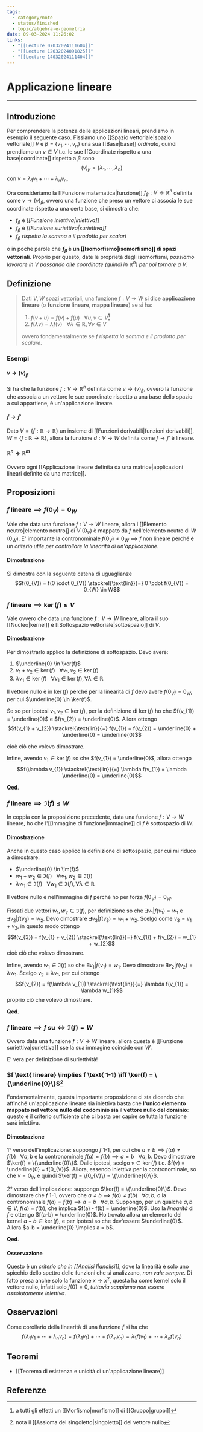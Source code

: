 ```yaml
---
tags:
  - category/note
  - status/finished
  - topic/algebra-e-geometria
date: 09-03-2024 11:26:02
links:
  - "[[Lecture 07032024111604]]"
  - "[[Lecture 12032024091825]]"
  - "[[Lecture 14032024111404]]"
---
```

# Applicazione lineare
---
## Introduzione
Per comprendere la potenza delle applicazioni lineari, prendiamo in esempio il seguente caso. Fissiamo uno [[Spazio vettoriale|spazio vettoriale]] $V$ e $\beta = \{v_{1}, \cdots, v_{n}\}$ una sua [[Base|base]] _ordinata_, quindi prendiamo un $v \in V$ t.c. le sue [[Coordinate rispetto a una base|coordinate]] rispetto a $\beta$ sono
$$(v)_{\beta} = (\lambda_{1}, \cdots, \lambda_{n})$$
con $v = \lambda_{1}v_{1} + \cdots + \lambda_{n}v_{n}$.

Ora consideriamo la [[Funzione matematica|funzione]] $f_{\beta}: V \to \mathbb{R}^{n}$ definita come $v \to (v)_{\beta}$, ovvero una funzione che preso un vettore ci associa le sue coordinate rispetto a una certa base, si dimostra che:
- $f_{\beta}$ è _[[Funzione iniettiva|iniettiva]]_
- $f_{\beta}$ è _[[Funzione suriettiva|suriettiva]]_
- $f_{\beta}$ _rispetta la somma e il prodotto per scalari_

o in poche parole che **$f_{\beta}$ è un [[Isomorfismo|isomorfismo]] di spazi vettoriali**. Proprio per questo, date le proprietà degli isomorfismi, _possiamo lavorare in $V$ passando alle coordinate (quindi in $\mathbb{R}^{n}$) per poi tornare a $V$_.

## Definizione
> Dati $V, W$ spazi vettoriali, una funzione $f: V \to W$ si dice **applicazione lineare** (o **funzione lineare**, **mappa lineare**) se si ha:
> 1. $f(v + u) = f(v) + f(u) \ \ \ \forall u, v \in V$[^1]
> 2. $f(\lambda v) = \lambda f(v) \ \ \ \forall \lambda \in \mathbb{R}, \forall v \in V$
> 
> ovvero fondamentalmente se _$f$ rispetta la somma e il prodotto per scalare_.

### Esempi
#### $v \to (v)_{\beta}$
Si ha che la funzione $f: V \to \mathbb{R}^{n}$ definita come $v \to (v)_{\beta}$, ovvero la funzione che associa a un vettore le sue coordinate rispetto a una base dello spazio a cui appartiene, è un'applicazione lineare.

#### $f \to f'$
Dato $V = \{f: \mathbb{R} \to \mathbb{R}\}$ un insieme di [[Funzioni derivabili|funzioni derivabili]], $W = \{f: \mathbb{R} \to \mathbb{R}\}$, allora la funzione $d: V \to W$ definita come $f \to f'$ è lineare.

#### $\mathbb{R}^{n} \to \mathbb{R}^{m}$
Ovvero ogni [[Applicazione lineare definita da una matrice|applicazioni lineari definite da una matrice]].

## Proposizioni
### $f \text{ lineare} \implies f(0_{V}) = 0_{W}$
Vale che data una funzione $f: V \to W$ lineare, allora l'[[Elemento neutro|elemento neutro]] di $V$ ($0_{V}$) è mappato da $f$ nell'elemento neutro di $W$ ($0_{W}$). E' importante la contronominale $f(0_{V}) \neq 0_{W} \implies f \text{ non lineare}$ perché è un _criterio utile per controllare la linearità di un'applicazione_.

#### Dimostrazione
Si dimostra con la seguente catena di uguaglianze
$$f(0_{V}) = f(0 \cdot 0_{V}) \stackrel{\text{lin}}{=} 0 \cdot f(0_{V}) = 0_{W} \in W$$

### $f \text{ lineare} \implies \ker(f) \leq V$
Vale ovvero che data una funzione $f: V \to W$ lineare, allora il suo [[Nucleo|kernel]] è [[Sottospazio vettoriale|sottospazio]] di $V$.

#### Dimostrazione
Per dimostrarlo applico la definizione di sottospazio. Devo avere:
1. $\underline{0} \in \ker(f)$
2. $v_{1} + v_{2} \in \ker(f) \ \ \ \forall v_{1}, v_{2} \in \ker(f)$
3. $\lambda v_{1} \in \ker(f) \ \ \ \forall v_{1} \in \ker(f), \forall \lambda \in \mathbb{R}$

Il vettore nullo è in $\ker(f)$ perché per la linearità di $f$ devo avere $f(0_{V}) = 0_{W}$, per cui $\underline{0} \in \ker(f)$.

Se so per ipotesi $v_{1}, v_{2} \in \ker(f)$, per la definizione di $\ker(f)$ ho che $f(v_{1}) = \underline{0}$ e $f(v_{2}) = \underline{0}$. Allora ottengo
$$f(v_{1} + v_{2}) \stackrel{\text{lin}}{=} f(v_{1}) + f(v_{2}) = \underline{0} + \underline{0} = \underline{0}$$

cioè ciò che volevo dimostrare.

Infine, avendo $v_{1} \in \ker(f)$ so che $f(v_{1}) = \underline{0}$, allora ottengo
$$f(\lambda v_{1}) \stackrel{\text{lin}}{=} \lambda f(v_{1}) = \lambda \underline{0} = \underline{0}$$

**Qed**.

### $f \text{ lineare} \implies \Im(f) \leq W$
In coppia con la proposizione precedente, data una funzione $f: V \to W$ lineare, ho che l'[[Immagine di funzione|immagine]] di $f$ è sottospazio di $W$.

#### Dimostrazione
Anche in questo caso applico la definizione di sottospazio, per cui mi riduco a dimostrare:
- $\underline{0} \in \Im(f)$
- $w_{1} + w_{2} \in \Im(f) \ \ \ \forall w_{1}, w_{2} \in \Im(f)$
- $\lambda w_{1} \in \Im(f) \ \ \ \forall w_{1} \in \Im(f), \forall \lambda \in \mathbb{R}$

Il vettore nullo è nell'immagine di $f$ perché ho per forza $f(0_{V}) = 0_{W}$.

Fissati due vettori $w_{1}, w_{2} \in \Im(f)$, per definizione so che $\exists v_{1} | f(v_{1}) = w_{1}$ e $\exists v_{2} | f(v_{2}) = w_{2}$. Devo dimostrare $\exists v_{3} | f(v_{3}) = w_{1} + w_{2}$. Scelgo come $v_{3} = v_{1} + v_{2}$, in questo modo ottengo
$$f(v_{3}) = f(v_{1} + v_{2}) \stackrel{\text{lin}}{=} f(v_{1}) + f(v_{2}) = w_{1} + w_{2}$$
cioè ciò che volevo dimostrare.

Infine, avendo $w_{1} \in \Im(f)$ so che $\exists v_{1} | f(v_{1}) = w_{1}$. Devo dimostrare $\exists v_{2} | f(v_{2}) = \lambda w_{1}$. Scelgo $v_{2} = \lambda v_{1}$, per cui ottengo
$$f(v_{2}) = f(\lambda v_{1}) \stackrel{\text{lin}}{=} \lambda f(v_{1}) = \lambda w_{1}$$
proprio ciò che volevo dimostrare.

**Qed**.

### $f \text{ lineare} \implies f \text{ su} \iff \Im(f) = W$
Ovvero data una funzione $f: V \to W$ lineare, allora questa è [[Funzione suriettiva|suriettiva]] sse la sua immagine coincide con $W$.

E' vera per definizione di suriettività!

### $f \text{ lineare} \implies f \text{ 1-1} \iff \ker(f) = \{\underline{0}\}$[^2]
Fondamentalmente, questa importante proposizione ci sta dicendo che affinché un'applicazione lineare sia iniettiva basta che **l'unico elemento mappato nel vettore nullo del codominio sia il vettore nullo del dominio**: questo è il criterio sufficiente che ci basta per capire se tutta la funzione sarà iniettiva.

#### Dimostrazione
1° verso dell'implicazione: suppongo $f \text{ 1-1}$, per cui che $a \neq b \implies f(a) \neq f(b) \ \ \ \forall a, b$ e la contronominale $f(a) = f(b) \implies a = b \ \ \ \forall a, b$. Devo dimostrare $\ker(f) = \{\underline{0}\}$. Dalle ipotesi, scelgo $v \in \ker(f)$ t.c. $f(v) = \underline{0} = f(0_{V})$. Allora, essendo iniettiva per la contronominale, so che $v = 0_{V}$, e quindi $\ker(f) = \{0_{V}\} = \{\underline{0}\}$.

2° verso dell'implicazione: suppongo $\ker(f) = \{\underline{0}\}$. Devo dimostrare che $f \text{ 1-1}$, ovvero che $a \neq b \implies f(a) \neq f(b) \ \ \ \forall a, b$, o la contronominale $f(a) = f(b) \implies a = b \ \ \ \forall a, b$. Suppongo, per un qualche $a, b \in V$, $f(a) = f(b)$, che implica $f(a) - f(b) = \underline{0}$. Uso la _linearità_ di $f$ e ottengo $f(a-b) = \underline{0}$. Ho trovato allora un elemento del kernel $a-b \in \ker(f)$, e per ipotesi so che dev'essere $\underline{0}$. Allora $a-b = \underline{0} \implies a = b$.

**Qed**.

#### Osservazione
Questo è un _criterio che in [[Analisi I|analisi]]_, dove la linearità è solo uno spicchio dello spettro delle funzioni che si analizzano, _non vale sempre_. Di fatto presa anche solo la funzione $x \to x^{2}$, questa ha come kernel solo il vettore nullo, infatti solo $f(0) = 0$, _tuttavia sappiamo non essere assolutamente iniettiva_.

## Osservazioni
Come corollario della linearità di una funzione $f$ si ha che
$$f(\lambda_{1}v_{1} + \cdots + \lambda_{n}v_{n}) = f(\lambda_{1}v_{1}) + \cdots + f(\lambda_{n}v_{n}) = \lambda_{1}f(v_{1}) + \cdots + \lambda_{n}f(v_{n})$$

## Teoremi
- [[Teorema di esistenza e unicità di un'applicazione lineare]]

## Referenze
[^1]: a tutti gli effetti un [[Morfismo|morfismo]] di [[Gruppo|gruppi]]
[^2]: nota il [[Assioma del singoletto|singoletto]] del vettore nullo